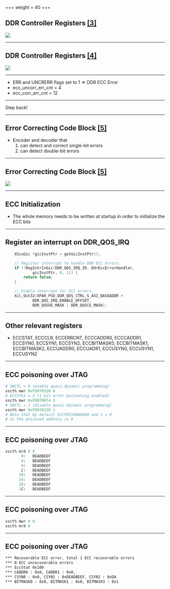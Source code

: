 +++
weight = 40
+++

## DDR Controller Registers [[3]](https://www.xilinx.com/html_docs/registers/ug1087/ddr_qos_ctrl___qos_irq_status.html)

![](/qos_irq_status.png)

---

## DDR Controller Registers [[4]](https://www.xilinx.com/html_docs/registers/ug1087/ddrc___eccerrcnt.html)

![](/eccerrcnt.png)

---

* ERR and UNCRERR flags set to 1 => DDR ECC Error
* ecc_uncorr_err_cnt = 4
* ecc_corr_err_cnt = 12

---

Step back!

---

## Error Correcting Code Block [[5]](https://www.xilinx.com/support/documentation/user_guides/ug1085-zynq-ultrascale-trm.pdf)

* Encoder and decoder that
	1. can detect and correct single-bit errors
	2. can detect double-bit errors 

---

## Error Correcting Code Block [[5]](https://www.xilinx.com/support/documentation/user_guides/ug1085-zynq-ultrascale-trm.pdf)

![](/ddr-ecc-block.png)

---

## ECC Initialization

* The whole memory needs to be written at startup in order to initialize the ECC bits

---

## Register an interrupt on DDR_QOS_IRQ

```c
	XScuGic *gicInstPtr = getGicInstPtr();

	// Register interrupt to handle DDR ECC errors.
	if (!RegIntrInGic(DDR_QOS_IRQ_ID, DdrEccErrorHandler,
			gicInstPtr, 0, 1)) {
		return false;
	}

	// Enable interrupt for ECC errors.
	Xil_Out32(XPAR_PSU_DDR_QOS_CTRL_S_AXI_BASEADDR +
			DDR_QOS_IRQ_ENABLE_OFFSET,
			DDR_QOSUE_MASK | DDR_QOSCE_MASK);
```

---

## Other relevant registers

* ECCSTAT, ECCCLR, ECCERRCNT, ECCCADDR0, ECCCADDR1, ECCSYN0, ECCSYN1, ECCSYN2, ECCBITMASK0, ECCBITMASK1, ECCBITMASK2, ECCUADDR0, ECCUADR1, ECCUSYN0, ECCUSYN1, ECCUSYN2

---

## ECC poisoning over JTAG

```tcl
# SWCTL = 0 (enable quasi-dynamic programming)
xsct% mwr 0xFD070320 0
# ECCCFG1 = 3 (1 bit error poisonning enabled)
xsct% mwr 0xFD070074 3
# SWCTL = 1 (disable quasi-dynamic programming)
xsct% mwr 0xFD070320 1
# Note that by default ECCPOISONADDR0 and 1 = 0
# So the poisoned address is 0
```

---

## ECC poisoning over JTAG

```tcl
xsct% mrd 0 8
       0:   DEADBEEF
       4:   DEADBEEF
       8:   DEADBEEF
       C:   DEADBEEF
      10:   DEADBEEF
      14:   DEADBEEF
      18:   DEADBEEF
      1C:   DEADBEEF
```

---

## ECC poisoning over JTAG

```tcl
xsct% mwr 0 0
xsct% mrd 0
```
---

## ECC poisoning over JTAG

```sh
*** Recoverable ECC error, total 1 ECC recoverable errors
*** 0 ECC unrecoverable errors
*** EccStat 0x100
*** CADDR0 : 0x0, CADDR1 : 0x0, 
*** CSYN0 : 0x0, CSYN1 : 0xDEADBEEF, CSYN2 : 0xDA
*** BITMASK0 : 0x0, BITMASK1 : 0x0, BITMASK3 : 0x1

```
